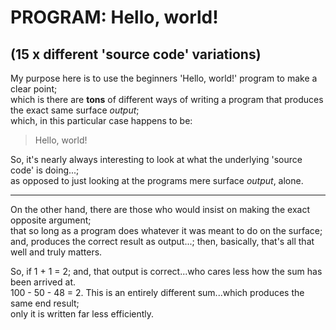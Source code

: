 # PROGRAM: Hello, world!
## (15 x different 'source code' variations)

My purpose here is to use the beginners 'Hello, world!' program to make a clear point;     
which is there are **tons** of different ways of writing a program  that produces the exact same surface *output*;      
which, in this particular case happens to be:     

> Hello, world!  

So, it's nearly always interesting  to look at what the underlying 'source code' is doing...;    
as opposed to just looking at the programs mere surface *output*, alone.  

-----

On the other hand, there are those who would insist on making the exact opposite argument;  
that so long as a program does whatever it was meant to do on the surface;  
and, produces the correct result as output...; then, basically, that's all that well and truly matters.

So, if 1 + 1 = 2; and, that output is correct...who cares less how the sum has been arrived at.  
100 - 50 - 48 = 2. This is an entirely different sum...which produces the same end result;  
only it is written far less efficiently.  

